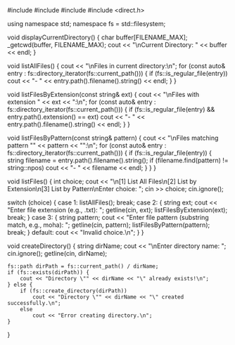 #include <iostream>
#include <string>
#include <filesystem> 
#include <direct.h>   

using namespace std;
namespace fs = std::filesystem;

void displayCurrentDirectory() {
    char buffer[FILENAME_MAX];
    _getcwd(buffer, FILENAME_MAX);
    cout << "\nCurrent Directory: " << buffer << endl;
}

void listAllFiles() {
    cout << "\nFiles in current directory:\n";
    for (const auto& entry : fs::directory_iterator(fs::current_path())) {
        if (fs::is_regular_file(entry))
            cout << "- " << entry.path().filename().string() << endl;
    }
}

void listFilesByExtension(const string& ext) {
    cout << "\nFiles with extension " << ext << ":\n";
    for (const auto& entry : fs::directory_iterator(fs::current_path())) {
        if (fs::is_regular_file(entry) && entry.path().extension() == ext)
            cout << "- " << entry.path().filename().string() << endl;
    }
}

void listFilesByPattern(const string& pattern) {
    cout << "\nFiles matching pattern \"" << pattern << "\":\n";
    for (const auto& entry : fs::directory_iterator(fs::current_path())) {
        if (fs::is_regular_file(entry)) {
            string filename = entry.path().filename().string();
            if (filename.find(pattern) != string::npos)
                cout << "- " << filename << endl;
        }
    }
}

void listFiles() {
    int choice;
    cout << "\n[1] List All Files\n[2] List by Extension\n[3] List by Pattern\nEnter choice: ";
    cin >> choice;
    cin.ignore();

switch (choice) {
        case 1:
            listAllFiles();
            break;
        case 2: {
            string ext;
            cout << "Enter file extension (e.g., .txt): ";
            getline(cin, ext);
            listFilesByExtension(ext);
            break;
        }
        case 3: {
            string pattern;
            cout << "Enter file pattern (substring match, e.g., moha): ";
            getline(cin, pattern);
            listFilesByPattern(pattern);
            break;
        }
        default:
            cout << "Invalid choice.\n";
    }
}

void createDirectory() {
    string dirName;
    cout << "\nEnter directory name: ";
    cin.ignore();
    getline(cin, dirName);

    fs::path dirPath = fs::current_path() / dirName;
    if (fs::exists(dirPath)) {
        cout << "Directory \"" << dirName << "\" already exists!\n";
    } else {
        if (fs::create_directory(dirPath))
            cout << "Directory \"" << dirName << "\" created successfully.\n";
        else
            cout << "Error creating directory.\n";
    }
}
